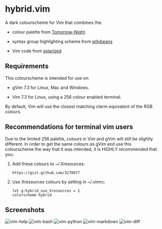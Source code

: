 # hybrid.vim

A dark colourscheme for Vim that combines the:

-   colour palette from [Tomorrow-Night](https://github.com/chriskempson/vim-tomorrow-theme).

-   syntax group highlighting scheme from [jellybeans](https://github.com/nanotech/jellybeans.vim)

-   Vim code from [solarized](https://github.com/altercation/vim-colors-solarized)

## Requirements

This colourscheme is intended for use on:

-   gVim 7.3 for Linux, Mac and Windows.

-   Vim 7.3 for Linux, using a 256 colour enabled terminal.

By default, Vim will use the closest matching cterm equivalent of the RGB
colours.

## Recommendations for terminal vim users

Due to the limited 256 palette, colours in Vim and gVim will still be slightly
different. In order to get the same colours as gVim and use this colourscheme
the way that it was intended, it is HIGHLY recommended that you:

1.  Add these colours to ~/.Xresources:

        https://gist.github.com/3278077

2.  Use Xresources colours by setting in ~/.vimrc:

        let g:hybrid_use_Xresources = 1
        colorscheme hybrid

## Screenshots

![vim-help](http://ompldr.org/vZjBpNg/vim3.png)
![vim-bash](http://ompldr.org/vZjBpNA/vim1.png)
![vim-python](http://ompldr.org/vZjBpNQ/vim2.png)
![vim-markdown](http://ompldr.org/vZjExdg/vim4.png)
![vim-diff](http://ompldr.org/vZjExdA/vim5.png)
